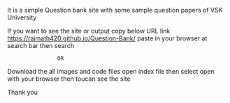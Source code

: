 It is a simple Question bank site with some sample question papers of VSK University

If you want to see the site or output copy below URL link
https://raimath420.github.io/Question-Bank/
paste in your browser at search bar then search
                    
                    OR
Download the all images and code files open index file
then select open with your browser
then toucan see the site
 
Thank you

